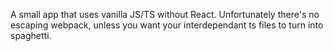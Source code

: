 A small app that uses vanilla JS/TS without React. 
Unfortunately there's no escaping webpack, unless you want your interdependant ts files to turn into spaghetti.
